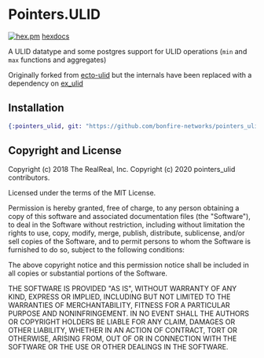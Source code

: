 # Pointers.ULID

[![hex.pm](https://img.shields.io/hexpm/v/pointers_ulid)](https://hex.pm/packages/pointers_ulid)
[hexdocs](https://hexdocs.pm/pointers_ulid)

A ULID datatype and some postgres support for ULID operations (`min`
and `max` functions and aggregates)

Originally forked from
[ecto-ulid](https://github.com/TheRealReal/ecto-ulid) but the internals have been replaced with a dependency on [ex_ulid](https://github.com/omgnetwork/ex_ulid) 

## Installation

```elixir
{:pointers_ulid, git: "https://github.com/bonfire-networks/pointers_ulid", branch: "main"}
```

## Copyright and License

Copyright (c) 2018 The RealReal, Inc.
Copyright (c) 2020 pointers_ulid contributors.

Licensed under the terms of the MIT License.

Permission is hereby granted, free of charge, to any person obtaining
a copy of this software and associated documentation files (the
"Software"), to deal in the Software without restriction, including
without limitation the rights to use, copy, modify, merge, publish,
distribute, sublicense, and/or sell copies of the Software, and to
permit persons to whom the Software is furnished to do so, subject to
the following conditions:

The above copyright notice and this permission notice shall be
included in all copies or substantial portions of the Software.

THE SOFTWARE IS PROVIDED "AS IS", WITHOUT WARRANTY OF ANY KIND,
EXPRESS OR IMPLIED, INCLUDING BUT NOT LIMITED TO THE WARRANTIES OF
MERCHANTABILITY, FITNESS FOR A PARTICULAR PURPOSE AND
NONINFRINGEMENT. IN NO EVENT SHALL THE AUTHORS OR COPYRIGHT HOLDERS BE
LIABLE FOR ANY CLAIM, DAMAGES OR OTHER LIABILITY, WHETHER IN AN ACTION
OF CONTRACT, TORT OR OTHERWISE, ARISING FROM, OUT OF OR IN CONNECTION
WITH THE SOFTWARE OR THE USE OR OTHER DEALINGS IN THE SOFTWARE.

